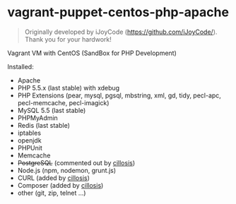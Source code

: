 vagrant-puppet-centos-php-apache
=========================

> Originally developed by iJoyCode (https://github.com/iJoyCode/). Thank you for your hardwork!

Vagrant VM with CentOS (SandBox for PHP Development)

Installed:
- Apache
- PHP 5.5.x (last stable) with xdebug 
- PHP Extensions (pear, mysql, pgsql, mbstring, xml, gd, tidy, pecl-apc, pecl-memcache, pecl-imagick)
- MySQL 5.5 (last stable)
- PHPMyAdmin
- Redis (last stable)
- iptables
- openjdk
- PHPUnit
- Memcache
- ~~PostgreSQL~~ (commented out by [cillosis](https://github.com/cillosis))
- Node.js (npm, nodemon, grunt.js)
- CURL (added by [cillosis](https://github.com/cillosis))
- Composer (added by [cillosis](https://github.com/cillosis))
- other (git, zip, telnet ...)
